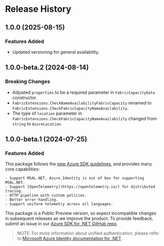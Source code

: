 # Release History

## 1.0.0 (2025-08-15)

### Features Added

- Updated versioning for general availability.

## 1.0.0-beta.2 (2024-08-14)

### Breaking Changes

- Adjusted `properties` to be a required parameter in `FabricCapacityData` constructor.
- `FabricExtensions.CheckNameAvailabilityFabricCapacity` renamed to `FabricExtensions.CheckFabricCapacityNameAvailability`.
- The type of `location` parameter in `FabricExtensions.CheckFabricCapacityNameAvailability` changed from `string` to `AzureLocation`.

## 1.0.0-beta.1 (2024-07-25)

### Features Added

This package follows the [new Azure SDK guidelines](https://azure.github.io/azure-sdk/general_introduction.html), and provides many core capabilities:

    - Support MSAL.NET, Azure.Identity is out of box for supporting MSAL.NET.
    - Support [OpenTelemetry](https://opentelemetry.io/) for distributed tracing.
    - HTTP pipeline with custom policies.
    - Better error-handling.
    - Support uniform telemetry across all languages.

This package is a Public Preview version, so expect incompatible changes in subsequent releases as we improve the product. To provide feedback, submit an issue in our [Azure SDK for .NET GitHub repo](https://github.com/Azure/azure-sdk-for-net/issues).

> NOTE: For more information about unified authentication, please refer to [Microsoft Azure Identity documentation for .NET](https://learn.microsoft.com/dotnet/api/overview/azure/identity-readme?view=azure-dotnet).
